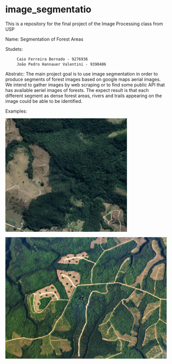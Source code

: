 # image_segmentatio
This is a repository for the final project of the Image Processing class from USP 

Name: Segmentation of Forest Areas

Studets: 

         Caio Ferreira Bernado - 9276936
         João Pedro Hannauer Valentini - 9390486
         
         
Abstratc: The main project goal is to use image segmentation in order to produce segments of forest images based on google maps aerial images. We intend to gather images by web scraping or to find some public API that has available aeriel images of forests. The expect result is that each different segment as dense forest areas, rivers and trails appearing on the image could be able to be identified.

Examples:

![forest1](https://github.com/Hannauer/forest_image_segmentation/blob/main/WhatsApp%20Image%202021-05-27%20at%208.16.27%20PM.jpeg)


![forest2](https://github.com/Hannauer/forest_image_segmentation/blob/main/montreal-bg.jpg)
